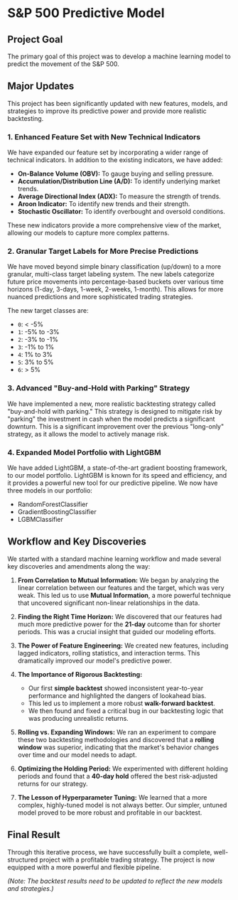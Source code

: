 # S&P 500 Predictive Model

## Project Goal

The primary goal of this project was to develop a machine learning model to predict the movement of the S&P 500.

## Major Updates

This project has been significantly updated with new features, models, and strategies to improve its predictive power and provide more realistic backtesting.

### 1. Enhanced Feature Set with New Technical Indicators
We have expanded our feature set by incorporating a wider range of technical indicators. In addition to the existing indicators, we have added:
- **On-Balance Volume (OBV):** To gauge buying and selling pressure.
- **Accumulation/Distribution Line (A/D):** To identify underlying market trends.
- **Average Directional Index (ADX):** To measure the strength of trends.
- **Aroon Indicator:** To identify new trends and their strength.
- **Stochastic Oscillator:** To identify overbought and oversold conditions.

These new indicators provide a more comprehensive view of the market, allowing our models to capture more complex patterns.

### 2. Granular Target Labels for More Precise Predictions
We have moved beyond simple binary classification (up/down) to a more granular, multi-class target labeling system. The new labels categorize future price movements into percentage-based buckets over various time horizons (1-day, 3-days, 1-week, 2-weeks, 1-month). This allows for more nuanced predictions and more sophisticated trading strategies.

The new target classes are:
- `0`: < -5%
- `1`: -5% to -3%
- `2`: -3% to -1%
- `3`: -1% to 1%
- `4`: 1% to 3%
- `5`: 3% to 5%
- `6`: > 5%

### 3. Advanced "Buy-and-Hold with Parking" Strategy
We have implemented a new, more realistic backtesting strategy called "buy-and-hold with parking." This strategy is designed to mitigate risk by "parking" the investment in cash when the model predicts a significant downturn. This is a significant improvement over the previous "long-only" strategy, as it allows the model to actively manage risk.

### 4. Expanded Model Portfolio with LightGBM
We have added LightGBM, a state-of-the-art gradient boosting framework, to our model portfolio. LightGBM is known for its speed and efficiency, and it provides a powerful new tool for our predictive pipeline. We now have three models in our portfolio:
- RandomForestClassifier
- GradientBoostingClassifier
- LGBMClassifier

## Workflow and Key Discoveries

We started with a standard machine learning workflow and made several key discoveries and amendments along the way:

1.  **From Correlation to Mutual Information:** We began by analyzing the linear correlation between our features and the target, which was very weak. This led us to use **Mutual Information**, a more powerful technique that uncovered significant non-linear relationships in the data.

2.  **Finding the Right Time Horizon:** We discovered that our features had much more predictive power for the **21-day** outcome than for shorter periods. This was a crucial insight that guided our modeling efforts.

3.  **The Power of Feature Engineering:** We created new features, including lagged indicators, rolling statistics, and interaction terms. This dramatically improved our model's predictive power.

4.  **The Importance of Rigorous Backtesting:**
    *   Our first **simple backtest** showed inconsistent year-to-year performance and highlighted the dangers of lookahead bias.
    *   This led us to implement a more robust **walk-forward backtest**.
    *   We then found and fixed a critical bug in our backtesting logic that was producing unrealistic returns.

5.  **Rolling vs. Expanding Windows:** We ran an experiment to compare these two backtesting methodologies and discovered that a **rolling window** was superior, indicating that the market's behavior changes over time and our model needs to adapt.

6.  **Optimizing the Holding Period:** We experimented with different holding periods and found that a **40-day hold** offered the best risk-adjusted returns for our strategy.

7.  **The Lesson of Hyperparameter Tuning:** We learned that a more complex, highly-tuned model is not always better. Our simpler, untuned model proved to be more robust and profitable in our backtest.

## Final Result

Through this iterative process, we have successfully built a complete, well-structured project with a profitable trading strategy. The project is now equipped with a more powerful and flexible pipeline.

*(Note: The backtest results need to be updated to reflect the new models and strategies.)*
